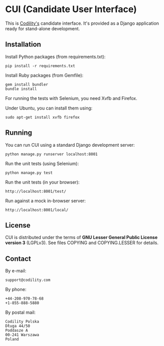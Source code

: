 
# CUI (Candidate User Interface)

This is [Codility's](http://codility.com/) candidate interface. It's provided
as a Django application ready for stand-alone development.


## Installation

Install Python packages (from requirements.txt):

    pip install -r requirements.txt

Install Ruby packages (from Gemfile):

    gem install bundler
    bundle install

For running the tests with Selenium, you need Xvfb and Firefox.

Under Ubuntu, you can install them using:

    sudo apt-get install xvfb firefox


## Running

You can run CUI using a standard Django development server:

    python manage.py runserver localhost:8001

Run the unit tests (using Selenium):

    python manage.py test

Run the unit tests (in your browser):

    http://localhost:8001/test/

Run against a mock in-browser server:

    http://localhost:8001/local/


## License

CUI is distributed under the terms of
**GNU Lesser General Public License version 3** (LGPLv3).
See files COPYING and COPYING.LESSER for details.


## Contact

By e-mail:

    support@codility.com

By phone:

    +44-208-970-78-68
    +1-855-888-5880

By postal mail:

    Codility Polska
    Długa 44/50
    Poddasze A
    00-241 Warszawa
    Poland
